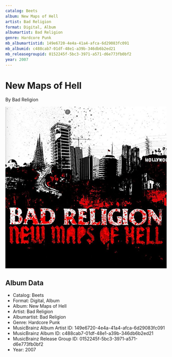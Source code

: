 ```yaml
---
catalog: Beets
album: New Maps of Hell
artist: Bad Religion
format: Digital, Album
albumartist: Bad Religion
genre: Hardcore Punk
mb_albumartistid: 149e6720-4e4a-41a4-afca-6d29083fc091
mb_albumid: c488cab7-01df-48e1-a39b-346db6b2ed21
mb_releasegroupid: 0152245f-5bc3-3971-a571-d6e773fb0bf2
year: 2007
---
```


# New Maps of Hell

By Bad Religion

![](../../assets/beetscovers/Bad_Religion-New_Maps_of_Hell.jpg)

## Album Data

- Catalog: Beets
- Format: Digital, Album
- Album: New Maps of Hell
- Artist: Bad Religion
- Albumartist: Bad Religion
- Genre: Hardcore Punk
- MusicBrainz Album Artist ID: 149e6720-4e4a-41a4-afca-6d29083fc091
- MusicBrainz Album ID: c488cab7-01df-48e1-a39b-346db6b2ed21
- MusicBrainz Release Group ID: 0152245f-5bc3-3971-a571-d6e773fb0bf2
- Year: 2007

